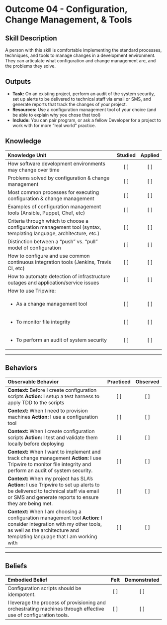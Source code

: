 # Outcome 04 - Configuration, Change Management, & Tools

Skill Description
-----------------
A person with this skill is comfortable implementing the standard processes, techniques, and tools to manage changes in a development environment. They can articulate what configuration and change management are, and the problems they solve.  

Outputs
-------
- **Task:** On an existing project, perform an audit of the system security, set up alerts to be delivered to technical staff via email or SMS, and generate reports that track the changes of your project.
- **Resources:** Use a configuration management tool of your choice (and be able to explain why you chose that tool) 
- **Include:**  You can pair program, or ask a fellow Developer for a project to work with for more “real world” practice. 

## **Knowledge**

| Knowledge Unit   |      Studied      | Applied |
|:-----------------|:-----------------:|:---------:|
| How software development environments may change over time | [ ] | [ ] |
| Problems solved by configuration & change management | [ ] | [ ] |
| Most common processes for executing configuration & change management | [ ] | [ ] |
| Examples of configuration management tools (Ansible, Puppet, Chef, etc) | [ ] | [ ] |
| Criteria through which to choose a configuration management tool (syntax, templating language, architecture, etc.) | [ ] | [ ] |
| Distinction between a “push” vs. “pull” model of configuration | [ ] | [ ]  |
| How to configure and use common continuous integration tools (Jenkins, Travis CI, etc)  | [ ] | [ ]  |
| How to automate detection of infrastructure outages and application/service issues  | [ ] | [ ]  |
| How to use Tripwire: | | | 
|<ul> <li> As a change management tool | [ ] | [ ]  |
|<ul> <li> To monitor file integrity| [ ] | [ ]  |
|<ul> <li> To perform an audit of system security | [ ] | [ ]  |


----------------


## **Behaviors**

| Observable Behavior   |      Practiced      | Observed |
|:----------------------|:------------------:|:--------:|
| **Context:** Before I create configuration scripts **Action:** I setup a test harness to apply TDD to the scripts | [ ] | [ ]  |
| **Context:** When I need to provision machines **Action:** I use a configuration tool | [ ] | [ ]  |
| **Context:** When I create configuration scripts **Action:** I test and validate them locally before deploying | [ ] | [ ] |
| **Context:** When I want to implement and track change management **Action:** I use Tripwire to monitor file integrity and perform an audit of system security. | [ ] | [ ]  |
| **Context:** When my project has SLA’s **Action:** I use Tripwire to set up alerts to be delivered to technical staff via email or SMS and generate reports to ensure they are being met. | [ ] | [ ]  |
| **Context:** When I am choosing a configuration management tool **Action:** I consider integration with my other tools, as well as the architecture and templating language that I am working with | [ ] | [ ]  |

--------------


## **Beliefs**

| Embodied Belief   |      Felt          | Demonstrated |
|:------------------|:------------------:|:------------:|
| Configuration scripts should be idempotent. | [ ] | [ ] |
| I leverage the process of provisioning and orchestrating machines through effective use of configuration tools. | [ ] | [ ] |

